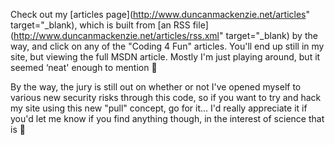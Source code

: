 Check out my [articles page](http://www.duncanmackenzie.net/articles" target="_blank), which is built from [an RSS file](http://www.duncanmackenzie.net/articles/rss.xml" target="_blank) by the way, and click on any of the "Coding 4 Fun" articles. You'll end up still in my site, but viewing the full MSDN article. Mostly I'm just playing around, but it seemed &#8216;neat' enough to mention 🙂

By the way, the jury is still out on whether or not I've opened myself to various new security risks through this code, so if you want to try and hack my site using this new "pull" concept, go for it... I'd really appreciate it if you'd let me know if you find anything though, in the interest of science that is 🙂